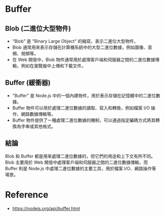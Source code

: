 # Buffer

## Blob (二進位大型物件)
- "Blob" 是 "Binary Large Object" 的縮寫，表示二進位大型物件。
- Blob 通常用來表示存儲在計算機系統中的大型二進位數據，例如圖像、音頻、視頻等。
- 在 Web 開發中，Blob 物件通常用於處理客戶端和伺服器之間的二進位數據傳輸，例如在瀏覽器中上傳和下載文件。

## Buffer (緩衝器)
- "Buffer" 是 Node.js 中的一個內建物件，用於表示存儲在記憶體中的二進位數據。
- Buffer 物件可以用於處理二進位數據的讀取、寫入和轉換，例如檔案 I/O 操作、網路數據傳輸等。
- Buffer 物件提供了一種處理二進位數據的機制，可以通過指定編碼方式將其轉換為字串或其他格式。

## 結論
Blob 和 Buffer 都是用來處理二進位數據的，但它們的用途和上下文有所不同。
Blob 主要用於 Web 開發中處理客戶端和伺服器之間的二進位數據傳輸，而 Buffer 則是 Node.js 中處理二進位數據的主要工具，用於檔案 I/O、網路操作等場景。



# Reference
- https://nodejs.org/api/buffer.html